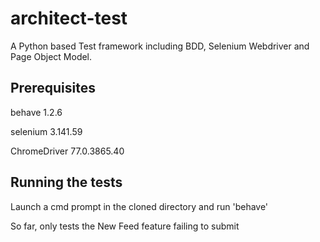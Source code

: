# architect-test
A Python based Test framework including BDD, Selenium Webdriver and Page Object Model.

## Prerequisites 
behave 1.2.6

selenium 3.141.59

ChromeDriver 77.0.3865.40

## Running the tests
Launch a cmd prompt in the cloned directory and run 'behave'

So far, only tests the New Feed feature failing to submit
